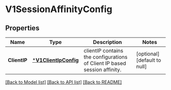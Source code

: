 # V1SessionAffinityConfig

## Properties
Name | Type | Description | Notes
------------ | ------------- | ------------- | -------------
**ClientIP** | [***V1ClientIpConfig**](v1.ClientIPConfig.md) | clientIP contains the configurations of Client IP based session affinity. | [optional] [default to null]

[[Back to Model list]](../README.md#documentation-for-models) [[Back to API list]](../README.md#documentation-for-api-endpoints) [[Back to README]](../README.md)


